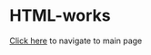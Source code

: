 # HTML-works
[Click here](https://iamvijaykumar.github.io/HTML-works/MyWork.html) to navigate to main page
